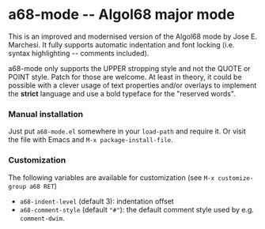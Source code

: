 # a68-mode -- Algol68 major mode

This is an improved and modernised version of the Algol68 mode by Jose
E. Marchesi.  It fully supports automatic indentation and font locking
(i.e. syntax highlighting -- comments included).

a68-mode only supports the UPPER stropping style and not the QUOTE or
POINT style.  Patch for those are welcome.  At least in theory, it
could be possible with a clever usage of text properties and/or
overlays to implement the **strict** language and use a bold typeface
for the "reserved words".


### Manual installation

Just put `a68-mode.el` somewhere in your `load-path` and require it.
Or visit the file with Emacs and `M-x package-install-file`.


### Customization

The following variables are available for customization (see `M-x
customize-group a68 RET`)

 * `a68-indent-level` (default 3): indentation offset
 * `a68-comment-style` (default `"#"`): the default comment style used
   by e.g. `comment-dwim`.
